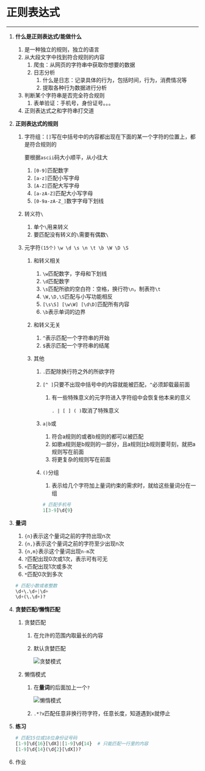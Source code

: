 # 正则表达式

---

1. **什么是正则表达式/能做什么**

   1. 是一种独立的规则，独立的语言
   2. 从大段文字中找到符合规则的内容
      1. 爬虫：从网页的字符串中获取你想要的数据
      2. 日志分析
         1. 什么是日志：记录具体的行为，包括时间，行为，消费情况等
         2. 提取各种行为数据进行分析
   3. 判断某个字符串是否完全符合规则
      1. 表单验证：手机号，身份证号。。。
   4. 正则表达式之和字符串打交道

2. **正则表达式的规则**

   1. 字符组：`[]`写在中括号中的内容都出现在下面的某一个字符的位置上，都是符合规则的

        要根据`ascii`码大小顺平，从小往大

      1. `[0-9]`匹配数字
      2. `[a-z]`匹配小写字母
      3. `[A-Z]`匹配大写字母
      4. `[a-zA-Z]`匹配大小写字母
      5. `[0-9a-zA-Z_]`数字字母下划线

   2. 转义符`\`

      1. 单个`\`用来转义
      2. 要匹配没有转义的`\`需要有偶数`\`

   3. 元字符`(15个)` `\w \d \s \n \t \b \W \D \S`

      1. 和转义相关
         1. `\w`匹配数字，字母和下划线
         2. `\d`匹配数字
         3. `\s`匹配所欲的空白符：空格，换行符`\n`，制表符`\t`
         4. `\W,\D,\S`匹配与小写功能相反
         5. `[\s\S] [\w\W] [\d\D]`匹配所有内容
         6. `\b`表示单词的边界

      2. 和转义无关

         1. `^`表示匹配一个字符串的开始
         2. `$`表示匹配一个字符串的结尾

      3. 其他

         1. `.`匹配除换行符之外的所欲字符

         2. `[^ ]`只要不出现中括号中的内容就能被匹配，`^`必须卸载最前面

            1. 有一些特殊意义的元字符进入字符组中会恢复他本来的意义

               `. | [ ] ( )`取消了特殊意义

         3. `a|b`或 

            1. 符合a规则的或者b规则的都可以被匹配
            2. 如歌a规则是b规则的一部分，且a规则比b规则要苛刻，就把a规则写在前面
            3. 将更复杂的规则写在前面

         4. `()`分组

            1. 表示给几个字符加上量词约束的需求时，就给这些量词分在一组

            ```python
            # 匹配手机号
            1[3-9]\d{9}
            ```

3. **量词**

   1. `{n}`表示这个量词之前的字符出现n次
   2. `{n,}`表示这个量词之前的字符至少出现n次
   3. `{n,m}`表示这个量词出现`n-m`次
   4. `?`匹配出现0次或1次，表示可有可无
   5. `+`匹配出现1次或多次
   6. `*`匹配0次到多次

   ```python
   # 匹配小数或者整数
   \d+\.\d+|\d+
   \d+(\.\d+)?
   ```

4. **贪婪匹配/懒惰匹配**

   1. 贪婪匹配
      1. 在允许的范围内取最长的内容

      2. 默认贪婪匹配

         ![贪婪模式](D:\repository\PythonNotes\images\贪婪模式.png)

   2. 懒惰模式

      1. 在**量词**的后面加上一个`?`

         ![懒惰模式](D:\repository\PythonNotes\images\懒惰模式.png)

      2. `.*?x`匹配任意非换行符字符，任意长度，知道遇到x就停止

5. **练习**

   ```python
   # 匹配15位或18位身份证号码
   [1-9]\d{16}[\dX]|[1-9]\d{14}  # 只能匹配一行里的内容
   [1-9]\d{14}(\d{2}[\dX])?
   ```

6. 作业

   





